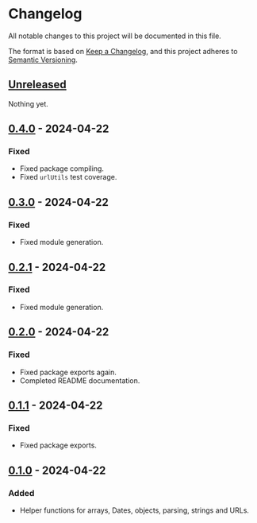 # Changelog

All notable changes to this project will be documented in this file.

The format is based on [Keep a Changelog](https://keepachangelog.com/en/1.0.0/),
and this project adheres to [Semantic Versioning](https://semver.org/spec/v2.0.0.html).

## [Unreleased]

Nothing yet.

## [0.4.0] - 2024-04-22

### Fixed

- Fixed package compiling.
- Fixed `urlUtils` test coverage.

## [0.3.0] - 2024-04-22

### Fixed

- Fixed module generation.

## [0.2.1] - 2024-04-22

### Fixed

- Fixed module generation.

## [0.2.0] - 2024-04-22

### Fixed

- Fixed package exports again.
- Completed README documentation.

## [0.1.1] - 2024-04-22

### Fixed

- Fixed package exports.

## [0.1.0] - 2024-04-22

### Added

- Helper functions for arrays, Dates, objects, parsing, strings and URLs.

[unreleased]: https://github.com/Logitar/js/compare/v0.4.0...HEAD
[0.4.0]: https://github.com/Logitar/js/compare/v0.3.0...v0.4.0
[0.3.0]: https://github.com/Logitar/js/compare/v0.2.1...v0.3.0
[0.2.1]: https://github.com/Logitar/js/compare/v0.2.0...v0.2.1
[0.2.0]: https://github.com/Logitar/js/compare/v0.1.1...v0.2.0
[0.1.1]: https://github.com/Logitar/js/compare/v0.1.0...v0.1.1
[0.1.0]: https://github.com/Logitar/js/releases/tag/v0.1.0

